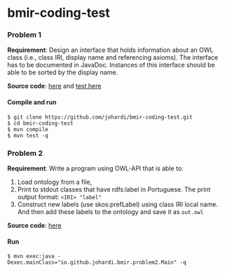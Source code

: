 # bmir-coding-test

### Problem 1

**Requirement**: Design an interface that holds information about an OWL class
(i.e., class IRI, display name and referencing axioms). The interface has to be
documented in JavaDoc. Instances of this interface should be able to be sorted
by the display name.

**Source code**: [here](https://github.com/johardi/bmir-coding-test/tree/master/src/main/java/io/github/johardi/bmir/problem1) and [test here](https://github.com/johardi/bmir-coding-test/tree/master/src/test/java/io/github/johardi/bmir/problem1)

#### Compile and run
```
$ git clone https://github.com/johardi/bmir-coding-test.git
$ cd bmir-coding-test
$ mvn compile
$ mvn test -q
```

### Problem 2

**Requirement**: Write a program using OWL-API that is able to:

1. Load ontology from a file,
2. Print to stdout classes that have rdfs:label in Portuguese. The print output
format: `<IRI> "label"`
3. Construct new labels (use skos:prefLabel) using class IRI local name. And
then add these labels to the ontology and save it as `out.owl`

**Source code**: [here](https://github.com/johardi/bmir-coding-test/tree/master/src/main/java/io/github/johardi/bmir/problem2)

#### Run
```
$ mvn exec:java -Dexec.mainClass="io.github.johardi.bmir.problem2.Main" -q
```
